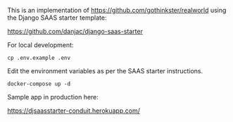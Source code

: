 This is an implementation of https://github.com/gothinkster/realworld using the Django SAAS starter template:

https://github.com/danjac/django-saas-starter

For local development:

    cp .env.example .env

Edit the environment variables as per the SAAS starter instructions.

    docker-compose up -d

Sample app in production here:

https://djsaasstarter-conduit.herokuapp.com/
